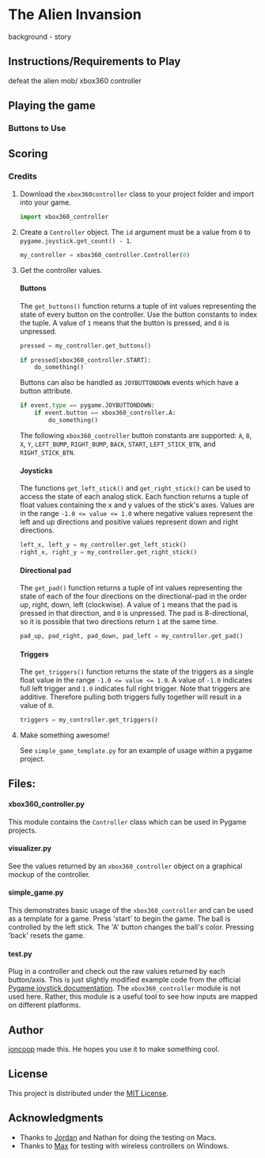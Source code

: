 # The Alien Invansion

background - story

## Instructions/Requirements to Play
defeat the alien mob/ xbox360 controller
## Playing the game

### Buttons to Use

## Scoring


### Credits

1. Download the `xbox360controller` class to your project folder and import into your game.

    ```python
    import xbox360_controller
    ```

2. Create a `Controller` object. The `id` argument must be a value from `0` to `pygame.joystick.get_count() - 1`.

    ```python
    my_controller = xbox360_controller.Controller(0)
    ```

3. Get the controller values.

    #### Buttons

    The `get_buttons()` function returns a tuple of int values representing the state of every button on the controller. Use the button constants to index the tuple. A value of `1` means that the button is pressed, and `0` is unpressed.

    ```python
    pressed = my_controller.get_buttons()

    if pressed[xbox360_controller.START]:
        do_something()
    ```

    Buttons can also be handled as `JOYBUTTONDOWN` events which have a button attribute.

    ```python
    if event.type == pygame.JOYBUTTONDOWN:
        if event.button == xbox360_controller.A:
            do_something()
    ```

    The following `xbox360_controller` button constants are supported:
    `A`, `B`, `X`, `Y`, `LEFT_BUMP`, `RIGHT_BUMP`, `BACK`, `START`, `LEFT_STICK_BTN`, and `RIGHT_STICK_BTN`.

    #### Joysticks

    The functions `get_left_stick()` and `get_right_stick()` can be used to access the state of each analog stick. Each function returns a tuple of float values containing the x and y values of the stick's axes. Values are in the range `-1.0 <= value <= 1.0` where negative values represent the left and up directions and positive values represent down and right directions.

    ```python
    left_x, left_y = my_controller.get_left_stick()
    right_x, right_y = my_controller.get_right_stick()
    ```

    #### Directional pad

    The `get_pad()` function returns a tuple of int values representing the state of each of the four directions on the directional-pad in the order up, right, down, left (clockwise). A value of `1` means that the pad is pressed in that direction, and `0` is unpressed. The pad is 8-directional, so it is possible that two directions return `1` at the same time.

    ```python
    pad_up, pad_right, pad_down, pad_left = my_controller.get_pad()
    ```

    #### Triggers

    The `get_triggers()` function returns the state of the triggers as a single float value in the range `-1.0 <= value <= 1.0`. A value of `-1.0` indicates full left trigger and `1.0` indicates full right trigger. Note that triggers are additive. Therefore pulling both triggers fully together will result in a value of `0`.

    ```python
    triggers = my_controller.get_triggers()
    ```

4. Make something awesome!

    See `simple_game_template.py` for an example of usage within a pygame project.

## Files:

#### xbox360_controller.py

  This module contains the `Controller` class which can be used in Pygame projects.

#### visualizer.py

  See the values returned by an `xbox360_controller` object on a graphical mockup of the controller.

#### simple_game.py

  This demonstrates basic usage of the `xbox360_controller` and can be used as a template for a game. Press 'start' to begin the game. The ball is controlled by the left stick. The 'A' button changes the ball's color. Pressing 'back' resets the game.

#### test.py

  Plug in a controller and check out the raw values returned by each button/axis. This is just slightly modified example code from the official [Pygame joystick documentation](https://www.pygame.org/docs/ref/joystick.html). The `xbox360_controller` module is not used here. Rather, this module is a useful tool to see how inputs are mapped on different platforms.

## Author

[joncoop](https://github.com/joncoop) made this. He hopes you use it to make something cool.

## License

This project is distributed under the [MIT License](LICENSE.md).

## Acknowledgments

- Thanks to [Jordan](https://github.com/johoule) and Nathan for doing the testing on Macs.
- Thanks to [Max](https://github.com/DovahRahDoLu) for testing with wireless controllers on Windows.
